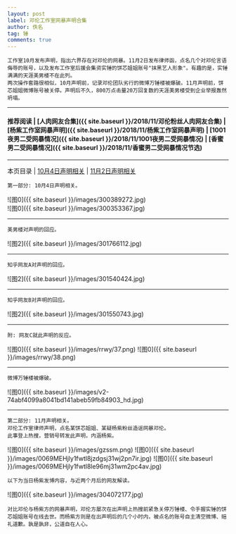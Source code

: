 ```yaml
---
layout: post
label: 邓伦工作室网暴声明合集
author: 佚名
tag: 锤
comments: true
---
```


    工作室10月发布声明，指出六界存在对邓伦的网暴。11月2日发布律师函，点名几个对邓伦言语侮辱的账号，以及发布工作室后援会集资实锤的饼芯姐姐账号"抹黑艺人形象"。有趣的是，实锤满满的天涯美男楼不在此列。
    两次操作套路很相似，10月声明前，记录邓伦团队劣行的微博万锤楼被爆破。11月声明前，饼芯姐姐微博账号被关停。声明后不久，800万点击量20万回复数的天涯美男楼受到企业举报轰然坍塌。
    
---

#### 推荐阅读 | [人肉网友合集]({{ site.baseurl }}/2018/11/邓伦粉丝人肉网友合集) | [杨紫工作室网暴声明]({{ site.baseurl }}/2018/11/杨紫工作室网暴声明) | [1001夜男二受网暴情况]({{ site.baseurl }}/2018/11/1001夜男二受网暴情况) | [香蜜男二受网暴情况]({{ site.baseurl }}/2018/11/香蜜男二受网暴情况节选)

---

本页目录 \| [10月4日声明相关](#dxjja) \| [11月2日声明相关](#dxjjb) 


<a class="anchor" name="dxjja"></a>

    第一部分: 10月4日声明相关。
    
    
![图0]({{ site.baseurl }}/images/300389272.jpg)    
![图0]({{ site.baseurl }}/images/300353367.jpg)    
    
---

    美男楼对声明的回应。

![图2]({{ site.baseurl }}/images/301766112.jpg)

---

    知乎网友A对声明的回应。

![图2]({{ site.baseurl }}/images/301540424.jpg)

---

    知乎网友B对声明的回应。

![图2]({{ site.baseurl }}/images/301550743.jpg)

---


    附: 网友C就此声明的反应。

![图0]({{ site.baseurl }}/images/rrwy/37.png)
![图0]({{ site.baseurl }}/images/rrwy/38.png)

---

    微博万锤楼被爆破。

![图0]({{ site.baseurl }}/images/v2-74abf4099a8041bd141abeb59fb84903_hd.jpg)

---

<a class="anchor" name="dxjjb"></a>

    第二部分: 11月声明相关。
    邓伦工作室律师声明，点名某饼芯姐姐、某疑杨紫粉丝造谣网暴邓伦。
    此事登上热搜，营销号转发此声明，内涵杨紫。
    
![图0]({{ site.baseurl }}/images/gzssm.png)
![图0]({{ site.baseurl }}/images/0069MEHjly1fwtl8jzdgsj31wj2pn7ir.jpg)
![图0]({{ site.baseurl }}/images/0069MEHjly1fwtl8le96mj31wm2pc4av.jpg)

    以下为当日杨紫发博内容，与近两个月后的网友解读。

![图0]({{ site.baseurl }}/images/304072177.jpg)

    对比邓伦与杨紫方的网暴声明，邓伦方屡次在出声明上热搜前紧急关停万锤楼、令手握实锤的饼芯姐姐账号在线去世。而杨紫方则是在出声明后的几个小时内，被点名的账号自主清空微博、赔礼道歉。孰是孰非，公道自在人心。
